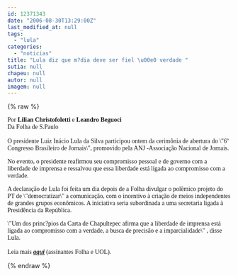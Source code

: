 ```yaml
---
id: 12371343
date: "2006-08-30T13:29:00Z"
last_modified_at: null
tags:
  - "lula"
categories:
  - "noticias"
title: "Lula diz que m?dia deve ser fiel \u00e0 verdade "
sutia: null
chapeu: null
autor: null
imagem: null
---
```

{% raw %}
<p><P><FONT face=Verdana>Por <STRONG>Lilian Christofoletti</STRONG> e <STRONG>Leandro Beguoci</STRONG><BR>Da Folha de S.Paulo<BR><BR>O presidente Luiz Inácio Lula da Silva participou ontem da cerimônia de abertura do \"6º Congresso Brasileiro de Jornais\", promovido pela ANJ -Associação Nacional de Jornais. </FONT></P></p>
<p><P><FONT face=Verdana>No evento, o presidente reafirmou seu compromisso pessoal e de governo com a liberdade de imprensa e ressalvou que essa liberdade está ligada ao compromisso com a verdade.</FONT></P></p>
<p><P><FONT face=Verdana>A declaração de Lula foi feita um dia depois de a Folha divulgar o polêmico projeto do PT de \"democratizar\" a comunicação, com o incentivo à criação de meios independentes de grandes grupos econômicos. A iniciativa seria subordinada a uma secretaria ligada à Presidência da República.</FONT></P></p>
<p><P><FONT face=Verdana>\"Um dos princ?pios da Carta de Chapultepec afirma que a liberdade de imprensa está ligada ao compromisso com a verdade, a busca de precisão e a imparcialidade\" , disse Lula.<BR><BR>Leia mais <STRONG><EM><A href=\"https://www1.folha.uol.com.br/fsp/brasil/fc3008200619.htm\" target=_blank>aqui</A></EM></STRONG> (assinantes Folha e UOL).</FONT></P> </p>
{% endraw %}
